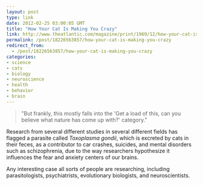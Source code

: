 ```yaml
---
layout: post
type: link
date: 2012-02-25 03:00:05 GMT
title: "How Your Cat Is Making You Crazy"
link: http://www.theatlantic.com/magazine/print/1969/12/how-your-cat-is-making-you-crazy/8873/
permalink: /post/18226563857/how-your-cat-is-making-you-crazy
redirect_from: 
  - /post/18226563857/how-your-cat-is-making-you-crazy
categories:
- science
- cats
- biology
- neuroscience
- health
- behavior
- brain
---
```

<blockquote>"But frankly, this mostly falls into the 'Get a load of this, can you believe what nature has come up with?' category."</blockquote>
<p>Research from several different studies in several different fields has flagged a parasite called <i>Toxoplasma gondii</i>, which is excreted by cats in their feces, as a contributor to car crashes, suicides, and mental disorders such as schizophrenia, due to the way researchers hypothesize it influences the fear and anxiety centers of our brains.</p>
<p>Any interesting case all sorts of people are researching, including parasitologists, psychiatrists, evolutionary biologists, and neuroscientists.</p> 